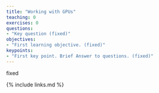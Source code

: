 ```yaml
---
title: "Working with GPUs"
teaching: 0
exercises: 0
questions:
- "Key question (fixed)"
objectives:
- "First learning objective. (fixed)"
keypoints:
- "First key point. Brief Answer to questions. (fixed)"
---
```

fixed

{% include links.md %}

